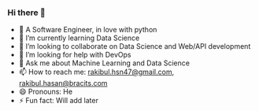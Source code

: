 ### Hi there 👋

<!--
**rakib06/rakib06** is a ✨ _special_ ✨ repository because its `README.md` (this file) appears on your GitHub profile.
-->

- 🔭 A Software Engineer, in love with python 
- 🌱 I’m currently learning Data Science 
- 👯 I’m looking to collaborate on Data Science and Web/API development 
- 🤔 I’m looking for help with DevOps 
- 💬 Ask me about Machine Learning and Data Science 
- 📫 How to reach me: rakibul.hsn47@gmail.com, rakibul.hasan@bracits.com
- 😄 Pronouns: He
- ⚡ Fun fact: Will add later

